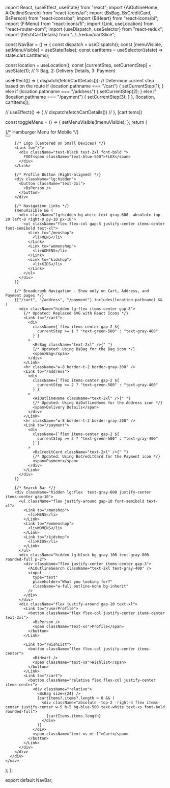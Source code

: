 import React, {useEffect, useState} from "react";
import {AiOutlineHome, AiOutlineSearch} from "react-icons/ai";
import {BsBag, BsCreditCard, BsPerson} from "react-icons/bs";
import {BiHeart} from "react-icons/bi";
import {FiMenu} from "react-icons/fi";
import {Link, useLocation} from "react-router-dom";
import {useDispatch, useSelector} from "react-redux";
import {fetchCartDetails} from "../../redux/cartSlice";

const NavBar = () => {
  const dispatch = useDispatch();
  const [menuVisible, setMenuVisible] = useState(false);
  const cartItems = useSelector((state) => state.cart.cartItems);

  const location = useLocation();
  const [currentStep, setCurrentStep] = useState(1); // 1: Bag, 2: Delivery Details, 3: Payment

  useEffect(() => {
    dispatch(fetchCartDetails());
    // Determine current step based on the route
    if (location.pathname === "/cart") {
      setCurrentStep(1);
    } else if (location.pathname === "/address") {
      setCurrentStep(2);
    } else if (location.pathname === "/payment") {
      setCurrentStep(3);
    }
  }, [location, cartItems]);

  // useEffect(() => {
  //   dispatch(fetchCartDetails())
  // }, [cartItems])

  const toggleMenu = () => {
    setMenuVisible(!menuVisible);
  };
  return (
    <nav className=" fixed top-0 left-0 right-0 px-7 py-6 shadow-md lg:mx-auto lg:px-20 bg-white z-10">
      <div className="container mx-auto flex justify-between items-center">
        {/* Hamburger Menu for Mobile */}
        <div className="lg:hidden">
          <button className="text-2xl" onClick={toggleMenu}>
            <FiMenu />
          </button>
        </div>

        {/* Logo (Centered on Small Devices) */}
        <Link to="/">
          <div className="text-black text-2xl font-bold ">
            FOOT<span className="text-blue-500">FLEX</span>
          </div>
        </Link>

        {/* Profile Button (Right-aligned) */}
        <div className="lg:hidden">
          <button className="text-2xl">
            <BsPerson />
          </button>
        </div>

        {/* Navigation Links */}
        {menuVisible && (
          <div className="lg:hidden bg-white text-gray-600  absolute top-20 left-0 right-0 py-10 px-10">
            <ul className="flex flex-col gap-5 justify-center items-center font-semibold text-xl">
              <Link to="/menshop">
                <li>MENS</li>
              </Link>
              <Link to="womenshop">
                <li>WOMENS</li>
              </Link>
              <Link to="kidshop">
                <li>KIDS</li>
              </Link>
            </ul>
          </div>
        )}

        {/* Breadcrumb Navigation - Show only on Cart, Address, and Payment pages */}
        {["/cart", "/address", "/payment"].includes(location.pathname) && (
          <div className="hidden lg:flex items-center gap-8">
            {/* Updated: Replaced SVG with React Icons */}
            <Link to="/cart">
              <div
                className={`flex items-center gap-2 ${
                  currentStep >= 1 ? "text-green-500" : "text-gray-400"
                }`}
              >
                <BsBag className="text-2xl" />{" "}
                {/* Updated: Using BsBag for the Bag icon */}
                <span>Bag</span>
              </div>
            </Link>
            <hr className="w-8 border-t-2 border-gray-300" />
            <Link to="/address">
              <div
                className={`flex items-center gap-2 ${
                  currentStep >= 2 ? "text-green-500" : "text-gray-400"
                }`}
              >
                <AiOutlineHome className="text-2xl" />{" "}
                {/* Updated: Using AiOutlineHome for the Address icon */}
                <span>Delivery Details</span>
              </div>
            </Link>
            <hr className="w-8 border-t-2 border-gray-300" />
            <Link to="/payment">
              <div
                className={`flex items-center gap-2 ${
                  currentStep >= 3 ? "text-green-500" : "text-gray-400"
                }`}
              >
                <BsCreditCard className="text-2xl" />{" "}
                {/* Updated: Using BsCreditCard for the Payment icon */}
                <span>Payment</span>
              </div>
            </Link>
          </div>
        )}

        {/* Search Bar */}
        <div className="hidden lg:flex  text-gray-600 justify-center items-center gap-10">
          <ul className="flex justify-around gap-10 font-semibold text-xl">
            <Link to="/menshop">
              <li>MENS</li>
            </Link>
            <Link to="/womenshop">
              <li>WOMENS</li>
            </Link>
            <Link to="/kidshop">
              <li>KIDS</li>
            </Link>
          </ul>
          <div className="hidden lg:block bg-gray-100 text-gray-800 rounded-full p-2">
            <div className="flex justify-center items-center gap-3">
              <AiOutlineSearch className="text-2xl text-gray-400" />
              <input
                type="text"
                placeholder="What you looking for?"
                className="w-full outline-none bg-inherit"
              />
            </div>
          </div>
          <div className="flex justify-around gap-10 text-xl">
            <Link to="/userProfile">
              <button className="flex flex-col justify-center items-center text-2xl">
                <BsPerson />
                <span className="text-xs">Profile</span>
              </button>
            </Link>

            <Link to="/wishList">
              <button className="flex flex-col justify-center items-center">
                <BiHeart />
                <span className="text-xs">Wishlist</span>
              </button>
            </Link>
            <Link to="/cart">
              <button className="relative flex flex-col justify-center items-center">
                <div className="relative">
                  <BsBag size={24} />
                  {cartItems?.items?.length > 0 && (
                    <div className="absolute -top-2 -right-4 flex items-center justify-center w-5 h-5 bg-blue-500 text-white text-xs font-bold rounded-full">
                      {cartItems.items.length}
                    </div>
                  )}
                </div>
                <span className="text-xs mt-1">Cart</span>
              </button>
            </Link>
          </div>
        </div>
      </div>
    </nav>
  );
};

export default NavBar;
